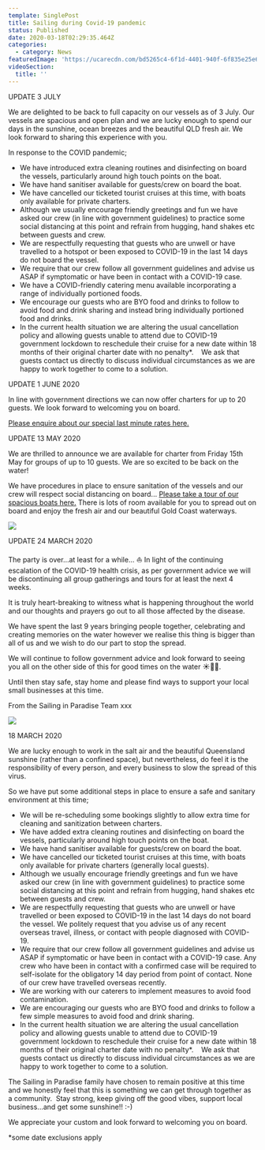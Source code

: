 ```yaml
---
template: SinglePost
title: Sailing during Covid-19 pandemic
status: Published
date: 2020-03-18T02:29:35.464Z
categories:
  - category: News
featuredImage: 'https://ucarecdn.com/bd5265c4-6f1d-4401-940f-6f835e25e6f7/'
videoSection:
  title: ''
---
```

UPDATE 3 JULY

We are delighted to be back to full capacity on our vessels as of 3 July.   Our vessels are spacious and open plan and we are lucky enough to spend our days in the sunshine, ocean breezes and the beautiful QLD fresh air.  We look forward to sharing this experience with you.

In response to the COVID pandemic;

* We have introduced extra cleaning routines and disinfecting on board the vessels, particularly around high touch points on the boat. 
* We have hand sanitiser available for guests/crew on board the boat.   
* We have cancelled our ticketed tourist cruises at this time, with boats only available for private charters.
* Although we usually encourage friendly greetings and fun we have asked our crew (in line with government guidelines) to practice some social distancing at this point and refrain from hugging, hand shakes etc between guests and crew.
* We are respectfully requesting that guests who are unwell or have travelled to a hotspot or been exposed to COVID-19 in the last 14 days do not board the vessel.  
* We require that our crew follow all government guidelines and advise us ASAP if symptomatic or have been in contact with a COVID-19 case. 
* We have a COVID-friendly catering menu available incorporating a range of individually portioned foods.
* We encourage our guests who are BYO food and drinks to follow to avoid food and drink sharing and instead bring individually portioned food and drinks.  
* In the current health situation we are altering the usual cancellation policy and allowing guests unable to attend due to COVID-19 government lockdown to reschedule their cruise for a new date within 18 months of their original charter date with no penalty*.    We ask that guests contact us directly to discuss individual circumstances as we are happy to work together to come to a solution.  

UPDATE 1 JUNE 2020

In line with government directions we can now offer charters for up to 20 guests.  We look forward to welcoming you on board.  

[Please enquire about our special last minute rates here.](/booking-enquiry)

UPDATE 13 MAY 2020

We are thrilled to announce we are available for charter from Friday 15th May for groups of up to 10 guests.    We are so excited to be back on the water!   

We have procedures in place to ensure sanitation of the vessels and our crew will respect social distancing on board...  [Please take a tour of our spacious boats here.](/our-boats/)    There is lots of room available for you to spread out on board and enjoy the fresh air and our beautiful Gold Coast waterways.  

![](https://ucarecdn.com/6074dbca-9ce6-4fab-8c38-90687abb6f03/-/crop/1080x1082/0,413/-/preview/)

UPDATE 24 MARCH 2020

The party is over…at least for a while… ⛵️ In light of the continuing escalation of the COVID-19 health crisis, as per government advice we will be discontinuing all group gatherings and tours for at least the next 4 weeks. 

It is truly heart-breaking to witness what is happening throughout the world and our thoughts and prayers go out to all those affected by the disease.   

We have spent the last 9 years bringing people together, celebrating and creating memories on the water however we realise this thing is bigger than all of us and we wish to do our part to stop the spread.    

We will continue to follow government advice and look forward to seeing you all on the other side of this for good times on the water ☀️🌴💦. 

Until then stay safe, stay home and please find ways to support your local small businesses at this time. 

From the Sailing in Paradise Team xxx

![](https://ucarecdn.com/be2b0a9d-0485-43e8-a0a0-d14184dd5046/-/crop/1080x588/0,0/-/preview/)

18 MARCH 2020

We are lucky enough to work in the salt air and the beautiful Queensland sunshine (rather than a confined space), but nevertheless, do feel it is the responsibility of every person, and every business to slow the spread of this virus.  

So we have put some additional steps in place to ensure a safe and sanitary environment at this time;

* We will be re-scheduling some bookings slightly to allow extra time for cleaning and sanitization between charters. 
* We have added extra cleaning routines and disinfecting on board the vessels, particularly around high touch points on the boat. 
* We have hand sanitiser available for guests/crew on board the boat.   
* We have cancelled our ticketed tourist cruises at this time, with boats only available for private charters (generally local guests).
* Although we usually encourage friendly greetings and fun we have asked our crew (in line with government guidelines) to practice some social distancing at this point and refrain from hugging, hand shakes etc between guests and crew.
* We are respectfully requesting that guests who are unwell or have travelled or been exposed to COVID-19 in the last 14 days do not board the vessel. We politely request that you advise us of any recent overseas travel, illness, or contact with people diagnosed with COVID-19.  
* We require that our crew follow all government guidelines and advise us ASAP if symptomatic or have been in contact with a COVID-19 case. Any crew who have been in contact with a confirmed case will be required to self-isolate for the obligatory 14 day period from point of contact.   None of our crew have travelled overseas recently. 
* We are working with our caterers to implement measures to avoid food contamination.
* We are encouraging our guests who are BYO food and drinks to follow a few simple measures to avoid food and drink sharing.  
* In the current health situation we are altering the usual cancellation policy and allowing guests unable to attend due to COVID-19 government lockdown to reschedule their cruise for a new date within 18 months of their original charter date with no penalty*.    We ask that guests contact us directly to discuss individual circumstances as we are happy to work together to come to a solution.  

The Sailing in Paradise family have chosen to remain positive at this time and we honestly feel that this is something we can get through together as a community.    Stay strong, keep giving off the good vibes, support local business...and get some sunshine!! :-)   

We appreciate your custom and look forward to welcoming you on board.

\*some date exclusions apply
